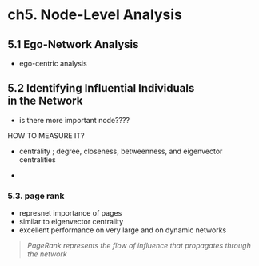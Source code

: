 # ch5. Node-Level Analysis

## 5.1 Ego-Network Analysis
- ego-centric analysis


## 5.2 Identifying Influential Individuals in the Network
-  is there more important node????

HOW TO MEASURE IT?
- centrality ; degree, closeness, betweenness, and eigenvector centralities


- 
### 5.3. page rank
- represnet importance of pages
- similar to eigenvector centrality 
- excellent performance on very large and on dynamic networks
> *PageRank represents the flow of influence that propagates through the network*
